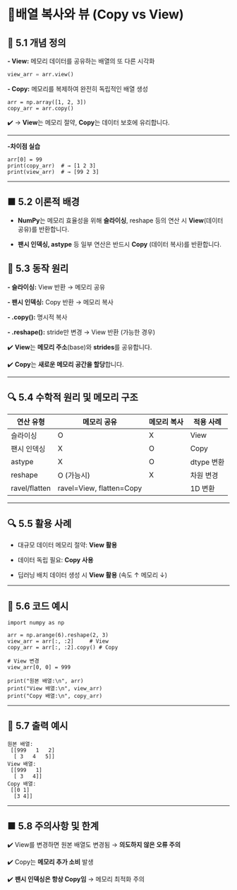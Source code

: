 # 🔸배열 복사와 뷰 (Copy vs View)

## 📌 5.1 개념 정의

**-  View:** 메모리 데이터를 공유하는 배열의 또 다른 시각화
  
```python
view_arr = arr.view()
```

**-  Copy:** 메모리를 복제하여 완전히 독립적인 배열 생성
  
```
arr = np.array([1, 2, 3])
copy_arr = arr.copy()
```

✔️ → **View**는 메모리 절약, **Copy**는 데이터 보호에 유리합니다.

---

**-차이점 실습**
```
arr[0] = 99
print(copy_arr)  # → [1 2 3]
print(view_arr)  # → [99 2 3]
```

---

## ■ 5.2 이론적 배경

-  **NumPy**는 메모리 효율성을 위해 **슬라이싱**, reshape 등의 연산 시 **View**(데이터 공유)를 반환합니다.

-  **팬시 인덱싱, astype** 등 일부 연산은 반드시 **Copy** (데이터 복사)를 반환합니다.

## 🔁 5.3 동작 원리

**-  슬라이싱:** View 반환 → 메모리 공유

**-  팬시 인덱싱:** Copy 반환 → 메모리 복사

**-  .copy():** 명시적 복사

**-  .reshape():** stride만 변경 → View 반환 (가능한 경우)

✔️ **View**는 **메모리 주소**(base)와 **strides**를 공유합니다.
  
✔️ **Copy**는 **새로운 메모리 공간을 할당**합니다.

---

## 🔍 5.4 수학적 원리 및 메모리 구조

| 연산 유형         | 메모리 공유                   | 메모리 복사 | 적용 사례    |
| ------------- | ------------------------ | ------ | -------- |
| 슬라이싱          | O                        | X      | View     |
| 팬시 인덱싱        | X                        | O      | Copy     |
| astype        | X                        | O      | dtype 변환 |
| reshape       | O (가능시)                  | X      | 차원 변경    |
| ravel/flatten | ravel=View, flatten=Copy |        | 1D 변환    |

---

## 🔍 5.5 활용 사례

-  대규모 데이터 메모리 절약: **View 활용**

-  데이터 독립 필요: **Copy 사용**

-  딥러닝 배치 데이터 생성 시 **View 활용** (속도 ↑ 메모리 ↓)

---

## 🚀 5.6 코드 예시

```
import numpy as np

arr = np.arange(6).reshape(2, 3)
view_arr = arr[:, :2]     # View
copy_arr = arr[:, :2].copy() # Copy

# View 변경
view_arr[0, 0] = 999

print("원본 배열:\n", arr)
print("View 배열:\n", view_arr)
print("Copy 배열:\n", copy_arr)
```

---

## 🚀 5.7 출력 예시

```
원본 배열:
 [[999   1   2]
  [ 3   4   5]]
View 배열:
 [[999   1]
  [ 3   4]]
Copy 배열:
 [[0 1]
  [3 4]]
```

---

## ■ 5.8 주의사항 및 한계

✔️ View를 변경하면 원본 배열도 변경됨 → **의도하지 않은 오류 주의**

✔️ Copy는 **메모리 추가 소비** 발생

✔️ **팬시 인덱싱은 항상 Copy임** → 메모리 최적화 주의
